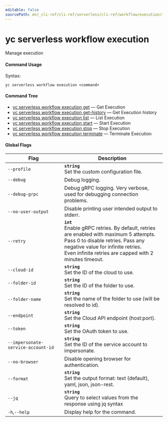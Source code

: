 ```yaml
---
editable: false
sourcePath: en/_cli-ref/cli-ref/serverless/cli-ref/workflow/execution/index.md
---
```


# yc serverless workflow execution

Manage execution

#### Command Usage

Syntax: 

`yc serverless workflow execution <command>`

#### Command Tree

- [yc serverless workflow execution get](get.md) — Get Execution
- [yc serverless workflow execution get-history](get-history.md) — Get Execution history
- [yc serverless workflow execution list](list.md) — List Execution
- [yc serverless workflow execution start](start.md) — Start Execution
- [yc serverless workflow execution stop](stop.md) — Stop Execution
- [yc serverless workflow execution terminate](terminate.md) — Terminate Execution

#### Global Flags

| Flag | Description |
|----|----|
|`--profile`|<b>`string`</b><br/>Set the custom configuration file.|
|`--debug`|Debug logging.|
|`--debug-grpc`|Debug gRPC logging. Very verbose, used for debugging connection problems.|
|`--no-user-output`|Disable printing user intended output to stderr.|
|`--retry`|<b>`int`</b><br/>Enable gRPC retries. By default, retries are enabled with maximum 5 attempts.<br/>Pass 0 to disable retries. Pass any negative value for infinite retries.<br/>Even infinite retries are capped with 2 minutes timeout.|
|`--cloud-id`|<b>`string`</b><br/>Set the ID of the cloud to use.|
|`--folder-id`|<b>`string`</b><br/>Set the ID of the folder to use.|
|`--folder-name`|<b>`string`</b><br/>Set the name of the folder to use (will be resolved to id).|
|`--endpoint`|<b>`string`</b><br/>Set the Cloud API endpoint (host:port).|
|`--token`|<b>`string`</b><br/>Set the OAuth token to use.|
|`--impersonate-service-account-id`|<b>`string`</b><br/>Set the ID of the service account to impersonate.|
|`--no-browser`|Disable opening browser for authentication.|
|`--format`|<b>`string`</b><br/>Set the output format: text (default), yaml, json, json-rest.|
|`--jq`|<b>`string`</b><br/>Query to select values from the response using jq syntax|
|`-h`,`--help`|Display help for the command.|
